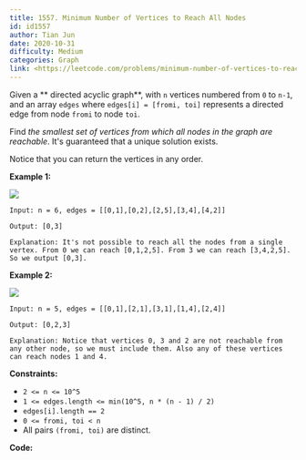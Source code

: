 ```yaml
---
title: 1557. Minimum Number of Vertices to Reach All Nodes
id: id1557
author: Tian Jun
date: 2020-10-31
difficulty: Medium
categories: Graph
link: <https://leetcode.com/problems/minimum-number-of-vertices-to-reach-all-nodes/description/>
---
```


Given a **  directed acyclic graph**, with `n` vertices numbered from `0` to
`n-1`, and an array `edges` where `edges[i] = [fromi, toi]` represents a
directed edge from node `fromi` to node `toi`.

Find _the smallest set of vertices from which all nodes in the graph are
reachable_. It's guaranteed that a unique solution exists.

Notice that you can return the vertices in any order.



**Example 1:**

![](https://assets.leetcode.com/uploads/2020/07/07/untitled22.png)
            
	Input: n = 6, edges = [[0,1],[0,2],[2,5],[3,4],[4,2]]    
	Output: [0,3]    
	Explanation: It's not possible to reach all the nodes from a single vertex. From 0 we can reach [0,1,2,5]. From 3 we can reach [3,4,2,5]. So we output [0,3].

**Example 2:**

![](https://assets.leetcode.com/uploads/2020/07/07/untitled.png)
            
	Input: n = 5, edges = [[0,1],[2,1],[3,1],[1,4],[2,4]]    
	Output: [0,2,3]    
	Explanation: Notice that vertices 0, 3 and 2 are not reachable from any other node, so we must include them. Also any of these vertices can reach nodes 1 and 4.    



**Constraints:**

  * `2 <= n <= 10^5`
  * `1 <= edges.length <= min(10^5, n * (n - 1) / 2)`
  * `edges[i].length == 2`
  * `0 <= fromi, toi < n`
  * All pairs `(fromi, toi)` are distinct.


**Code:**
